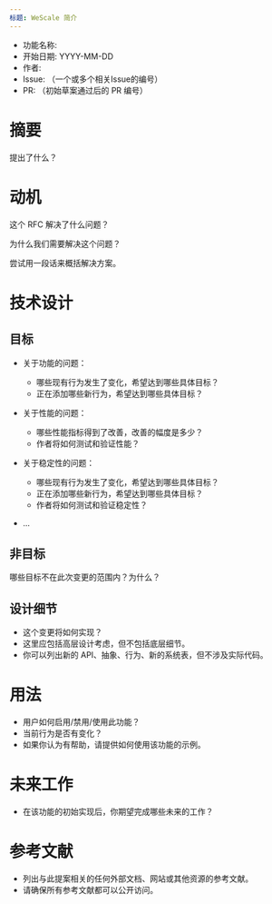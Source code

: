```yaml
---
标题: WeScale 简介
---
```


- 功能名称:
- 开始日期: YYYY-MM-DD
- 作者:
- Issue: （一个或多个相关Issue的编号）
- PR: （初始草案通过后的 PR 编号）

# 摘要

提出了什么？

# 动机

这个 RFC 解决了什么问题？

为什么我们需要解决这个问题？

尝试用一段话来概括解决方案。

# 技术设计

## 目标

- 关于功能的问题：
    - 哪些现有行为发生了变化，希望达到哪些具体目标？
    - 正在添加哪些新行为，希望达到哪些具体目标？

- 关于性能的问题：
    - 哪些性能指标得到了改善，改善的幅度是多少？
    - 作者将如何测试和验证性能？

- 关于稳定性的问题：
    - 哪些现有行为发生了变化，希望达到哪些具体目标？
    - 正在添加哪些新行为，希望达到哪些具体目标？
    - 作者将如何测试和验证稳定性？

- ...

## 非目标

哪些目标不在此次变更的范围内？为什么？

## 设计细节

- 这个变更将如何实现？
- 这里应包括高层设计考虑，但不包括底层细节。
- 你可以列出新的 API、抽象、行为、新的系统表，但不涉及实际代码。

# 用法

- 用户如何启用/禁用/使用此功能？
- 当前行为是否有变化？
- 如果你认为有帮助，请提供如何使用该功能的示例。

# 未来工作

- 在该功能的初始实现后，你期望完成哪些未来的工作？

# 参考文献

- 列出与此提案相关的任何外部文档、网站或其他资源的参考文献。
- 请确保所有参考文献都可以公开访问。